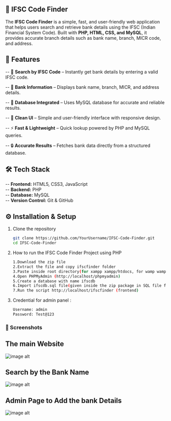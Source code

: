 ## 🏦 IFSC Code Finder  

The **IFSC Code Finder** is a simple, fast, and user-friendly web application that helps users search and retrieve bank details using the IFSC (Indian Financial System Code). Built with **PHP, HTML, CSS, and MySQL**, it provides accurate branch details such as bank name, branch, MICR code, and address.

## 🚀 Features  

-- 🔎 **Search by IFSC Code** – Instantly get bank details by entering a valid IFSC code.  

-- 🏦 **Bank Information** – Displays bank name, branch, MICR, and address details.  

-- 📂 **Database Integrated** – Uses MySQL database for accurate and reliable results.  

-- 🎨 **Clean UI** – Simple and user-friendly interface with responsive design.  

-- ⚡ **Fast & Lightweight** – Quick lookup powered by PHP and MySQL queries.  

-- 🔒 **Accurate Results** – Fetches bank data directly from a structured database.  

## 🛠 Tech Stack  

-- **Frontend:** HTML5, CSS3, JavaScript  
-- **Backend:** PHP  
-- **Database:** MySQL  
-- **Version Control:** Git & GitHub  

## ⚙️ Installation & Setup  

1. Clone the repository  
   ```bash
   git clone https://github.com/YourUsername/IFSC-Code-Finder.git
   cd IFSC-Code-Finder
2. How to run the IFSC Code Finder Project using PHP
   ```bash
   1.Download the zip file
   2.Extract the file and copy ifscfinder folder
   3.Paste inside root directory(for xampp xampp/htdocs, for wamp wamp/www, for lamp var/www/html)
   4.Open PHPMyAdmin (http://localhost/phpmyadmin)
   5.Create a database with name ifscdb
   6.Import ifscdb.sql file(given inside the zip package in SQL file folder)
   7.Run the script http://localhost/ifscfinder (frontend)

3. Credential for admin panel :
   ```bash
   Username: admin
   Password: Test@123

### 📸 Screenshots

## The main Website
![image alt](https://github.com/Sainath-K-tech/IFSC-CODE-FINDER/blob/4f0bcb8a7c76b5594cdd334bf8a9b5b0a9de58e8/Screenshot%202025-08-28%20194726.png)

## Search by the Bank Name
![image alt](https://github.com/Sainath-K-tech/IFSC-CODE-FINDER/blob/4f0bcb8a7c76b5594cdd334bf8a9b5b0a9de58e8/Screenshot%202025-08-28%20194740.png)

## Admin Page to Add the bank Details
![image alt](https://github.com/Sainath-K-tech/IFSC-CODE-FINDER/blob/4f0bcb8a7c76b5594cdd334bf8a9b5b0a9de58e8/Screenshot%202025-08-28%20194821.png)

